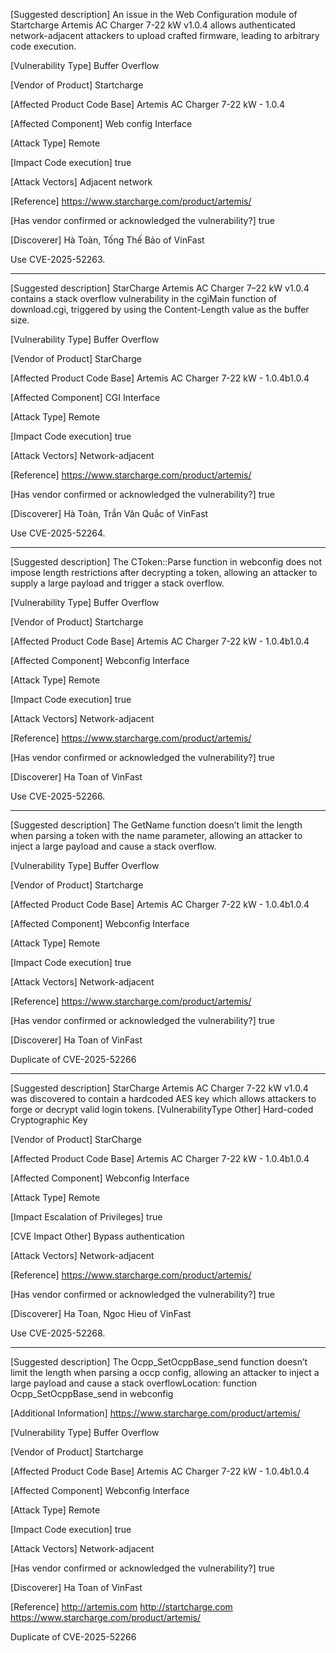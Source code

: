 [Suggested description]
An issue in the Web Configuration module of Startcharge Artemis AC
Charger 7-22 kW v1.0.4 allows authenticated network-adjacent attackers
to upload crafted firmware, leading to arbitrary code execution.

[Vulnerability Type]
Buffer Overflow

[Vendor of Product]
Startcharge

[Affected Product Code Base]
Artemis AC Charger 7-22 kW - 1.0.4

[Affected Component]
Web config Interface

[Attack Type]
Remote

[Impact Code execution]
true

[Attack Vectors]
Adjacent network

[Reference]
https://www.starcharge.com/product/artemis/

[Has vendor confirmed or acknowledged the vulnerability?]
true

[Discoverer]
Hà Toàn, Tống Thế  Bảo of VinFast

Use CVE-2025-52263.

------------------------------------------


[Suggested description]
StarCharge Artemis AC Charger 7–22 kW v1.0.4 contains a stack overflow vulnerability in the cgiMain function of download.cgi, triggered by using the Content-Length value as the buffer size.

[Vulnerability Type]
Buffer Overflow

[Vendor of Product]
StarCharge

[Affected Product Code Base]
Artemis AC Charger 7-22 kW - 1.0.4b1.0.4

[Affected Component]
CGI Interface

[Attack Type]
Remote

[Impact Code execution]
true

[Attack Vectors]
Network-adjacent

[Reference]
https://www.starcharge.com/product/artemis/

[Has vendor confirmed or acknowledged the vulnerability?]
true

[Discoverer]
Hà Toàn, Trần Văn Quắc of VinFast

Use CVE-2025-52264.

------------------------------------------

[Suggested description]
The CToken::Parse function in webconfig does not impose length restrictions after decrypting a token, allowing an attacker to supply a large payload and trigger a stack overflow.

[Vulnerability Type]
Buffer Overflow

[Vendor of Product]
Startcharge

[Affected Product Code Base]
Artemis AC Charger 7-22 kW - 1.0.4b1.0.4

[Affected Component]
Webconfig Interface

[Attack Type]
Remote

[Impact Code execution]
true

[Attack Vectors]
Network-adjacent

[Reference]
https://www.starcharge.com/product/artemis/

[Has vendor confirmed or acknowledged the vulnerability?]
true

[Discoverer]
Ha Toan of VinFast

Use CVE-2025-52266.

------------------------------------------

[Suggested description]
The GetName function doesn’t limit the length when parsing a token with the name parameter, allowing an attacker to inject a large payload and cause a stack overflow.  

[Vulnerability Type]
Buffer Overflow

[Vendor of Product]
Startcharge

[Affected Product Code Base]
Artemis AC Charger 7-22 kW - 1.0.4b1.0.4

[Affected Component]
Webconfig Interface

[Attack Type]
Remote

[Impact Code execution]
true

[Attack Vectors]
Network-adjacent

[Reference]
https://www.starcharge.com/product/artemis/

[Has vendor confirmed or acknowledged the vulnerability?]
true

[Discoverer]
Ha Toan of VinFast

Duplicate of CVE-2025-52266

------------------------------------------
[Suggested description]
StarCharge Artemis AC Charger 7-22 kW v1.0.4 was discovered to contain
a hardcoded AES key which allows attackers to forge or decrypt valid
login tokens.
[VulnerabilityType Other]
Hard-coded Cryptographic Key

[Vendor of Product]
StarCharge

[Affected Product Code Base]
Artemis AC Charger 7-22 kW - 1.0.4b1.0.4

[Affected Component]
Webconfig Interface

[Attack Type]
Remote

[Impact Escalation of Privileges]
true

[CVE Impact Other]
Bypass authentication

[Attack Vectors]
Network-adjacent

[Reference]
https://www.starcharge.com/product/artemis/

[Has vendor confirmed or acknowledged the vulnerability?]
true

[Discoverer]
Ha Toan, Ngoc Hieu of VinFast

Use CVE-2025-52268.

------------------------------------------
[Suggested description]
The Ocpp_SetOcppBase_send function doesn’t limit the length when parsing a occp config, allowing an attacker to inject a large payload and cause a stack overflowLocation: function Ocpp_SetOcppBase_send in webconfig

[Additional Information]
https://www.starcharge.com/product/artemis/

[Vulnerability Type]
Buffer Overflow

[Vendor of Product]
Startcharge

[Affected Product Code Base]
Artemis AC Charger 7-22 kW - 1.0.4b1.0.4

[Affected Component]
Webconfig Interface

[Attack Type]
Remote

[Impact Code execution]
true

[Attack Vectors]
Network-adjacent

[Has vendor confirmed or acknowledged the vulnerability?]
true

[Discoverer]
Ha Toan of VinFast

[Reference]
http://artemis.com
http://startcharge.com
https://www.starcharge.com/product/artemis/

Duplicate of CVE-2025-52266